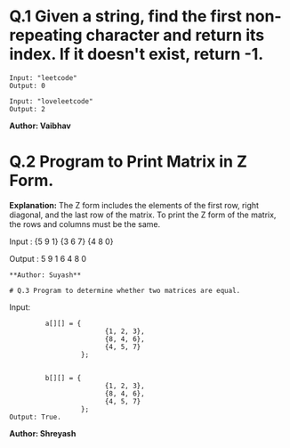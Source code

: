 # Q.1 Given a string, find the first non-repeating character and return its index. If it doesn't exist, return -1.
```
Input: "leetcode"
Output: 0

Input: "loveleetcode"
Output: 2
```
**Author: Vaibhav**

# Q.2 Program to Print Matrix in Z Form.

**Explanation:**
The Z form includes the elements of the first row, right diagonal, and the last row of the matrix. To print the Z form of the matrix, the rows and columns must be the same.

Input : {5 9 1}
        {3 6 7}
        {4 8 0}

Output : 5 9 1
           6
         4 8 0 
         
```
**Author: Suyash**

# Q.3 Program to determine whether two matrices are equal.
``` 
Input:  

```
         a[][] = {       
                        {1, 2, 3},    
                        {8, 4, 6},    
                        {4, 5, 7}    
                  };
                  
        
         b[][] = {       
                        {1, 2, 3},    
                        {8, 4, 6},    
                        {4, 5, 7}    
                  };   
Output: True.

```

**Author: Shreyash**



